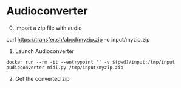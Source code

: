 # Audioconverter

0) Import a zip file with audio

curl https://transfer.sh/abcd/myzip.zip -o input/myzip.zip

1) Launch Audioconverter

```
docker run --rm -it --entrypoint '' -v $(pwd)/input:/tmp/input audioconverter midi.py /tmp/input/myzip.zip
```

2) Get the converted zip

